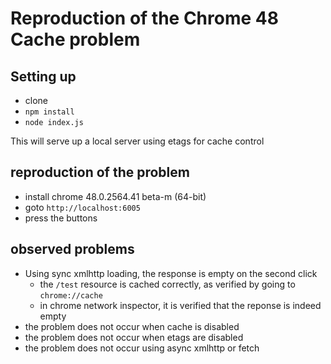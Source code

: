 # Reproduction of the Chrome 48 Cache problem

## Setting up

- clone
- `npm install`
- `node index.js`

This will serve up a local server using etags for cache control

## reproduction of the problem

- install chrome 48.0.2564.41 beta-m (64-bit)
- goto `http://localhost:6005`
- press the buttons

## observed problems

- Using sync xmlhttp loading, the response is empty on the second click
    - the `/test` resource is cached correctly, as verified by going to `chrome://cache`
    - in chrome network inspector, it is verified that the reponse is indeed empty
- the problem does not occur when cache is disabled
- the problem does not occur when etags are disabled
- the problem does not occur using async xmlhttp or fetch